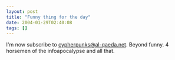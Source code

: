 ```yaml
---
layout: post
title: "Funny thing for the day"
date: 2004-01-29T02:40:08
tags: []
---
```


I'm now subscribe to cypherpunks@al-qaeda.net. Beyond funny. 4 horsemen of the infoapocalypse and all that.
